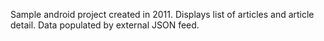 Sample android project created in 2011. Displays list of articles and article detail. Data populated by external JSON feed.